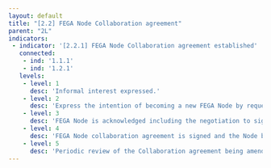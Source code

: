 ```yaml
---
layout: default
title: "[2.2] FEGA Node Collaboration agreement"
parent: "2L"
indicators:
 - indicator: '[2.2.1] FEGA Node Collaboration agreement established'
   connected:
    - ind: '1.1.1'
    - ind: '1.2.1'
   levels:
    - level: 1
      desc: 'Informal interest expressed.'
    - level: 2
      desc: 'Express the intention of becoming a new FEGA Node by requesting to start the Collaboration agreement signing process.'
    - level: 3  
      desc: 'FEGA Node is acknowledged including the negotiation to sign up the Collaboration agreement.'
    - level: 4
      desc: 'FEGA Node collaboration agreement is signed and the Node become a recognized part of the FEGA.'
    - level: 5
      desc: 'Periodic review of the Collaboration agreement being amended whenever necessary.'
---
```

